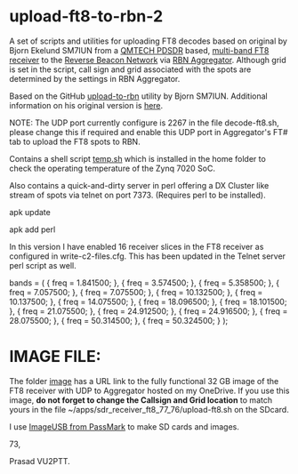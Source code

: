 # upload-ft8-to-rbn-2
A set of scripts and utilities for uploading FT8 decodes based on original by Bjorn Ekelund SM7IUN 
from a [QMTECH PDSDR](https://pavel-demin.github.io/qmtech-xc7z020-notes/components/) based, 
[multi-band FT8 receiver](https://pavel-demin.github.io/qmtech-xc7z020-notes/) 
to the [Reverse Beacon Network](http://www.reversebeacon.net) via 
[RBN Aggregator](http://www.reversebeacon.net/pages/Aggregator+34). 
Although grid is set in the script, call sign and grid associated 
with the spots are determined by the settings in RBN Aggregator. 

Based on the GitHub [upload-to-rbn](https://github.com/bjornekelund/upload-to-rbn) utility by Bjorn SM7IUN. Additional information on his original version is [here](https://sm7iun.ekelund.nu/redpitaya/ft8skimmer). 

NOTE: The UDP port currently configure is 2267 in the file decode-ft8.sh, please change this if required and enable this UDP port in Aggregator's FT# tab to upload the FT8 spots to RBN.

Contains a shell script [temp.sh](https://github.com/vu2ptt/upload-ft8-to-rbn-2/blob/master/temp.sh) which is installed in the home
folder to check the operating temperature of the Zynq 7020 SoC. 

Also contains a quick-and-dirty server in perl offering a DX 
Cluster like stream of spots via telnet on port 7373. 
(Requires perl to be installed).

apk update

apk add perl

In this version I have enabled 16 receiver slices in the FT8 receiver as configured 
in write-c2-files.cfg. This has been updated in the Telnet server perl script as well.

bands = (
  { freq  =  1.841500; },
  { freq  =  3.574500; },
  { freq  =  5.358500; },
  { freq  =  7.057500; },
  { freq  =  7.075500; },
  { freq  = 10.132500; },
  { freq  = 10.137500; },
  { freq  = 14.075500; },
  { freq  = 18.096500; },
  { freq  = 18.101500; },
  { freq  = 21.075500; },
  { freq  = 24.912500; },
  { freq  = 24.916500; },
  { freq  = 28.075500; },
  { freq  = 50.314500; },
  { freq  = 50.324500; }
);

**IMAGE FILE:**
=============
The folder [image](https://github.com/vu2ptt/upload-ft8-to-rbn-2/tree/master/image) has a URL link to the fully functional 32 GB image of the FT8 receiver with UDP to Aggregator hosted on my OneDrive. If you use this image, **do not forget to change the Callsign and Grid location** to match yours in the file ~/apps/sdr_receiver_ft8_77_76/upload-ft8.sh on the SDcard.

I use [ImageUSB from PassMark](https://www.osforensics.com/tools/write-usb-images.html) to make SD cards and images. 

73,

Prasad VU2PTT.
